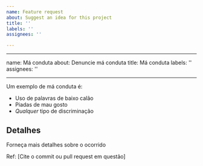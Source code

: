 ```yaml
---
name: Feature request
about: Suggest an idea for this project
title: ''
labels: ''
assignees: ''

---
```


---
name: Má conduta
about: Denuncie má conduta
title: Má conduta
labels: ''
assignees: ''

---

Um exemplo de má conduta é:

 - Uso de palavras de baixo calão
 - Piadas de mau gosto
 - *Qualquer* tipo de discriminação

## Detalhes 

Forneça mais detalhes sobre o ocorrido 

Ref: [Cite o commit ou pull request em questão]
